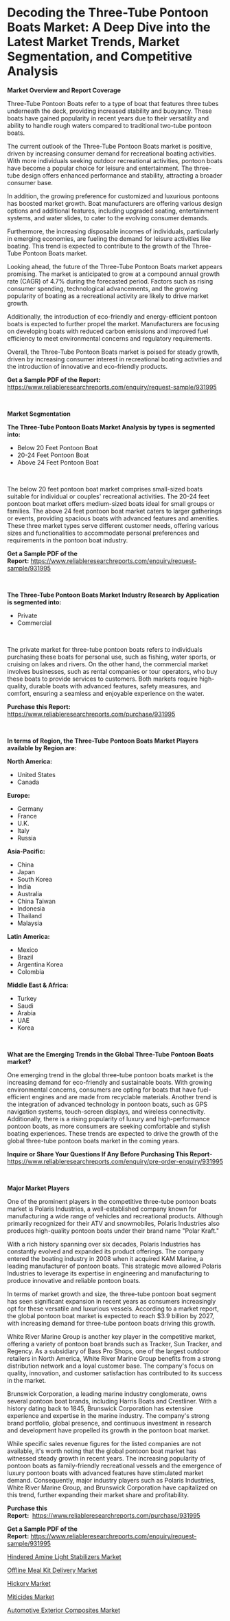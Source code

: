 <p><h1>Decoding the Three-Tube Pontoon Boats Market: A Deep Dive into the Latest Market Trends, Market Segmentation, and Competitive Analysis</h1></p><p><strong>Market Overview and Report Coverage</strong></p>
<p><p>Three-Tube Pontoon Boats refer to a type of boat that features three tubes underneath the deck, providing increased stability and buoyancy. These boats have gained popularity in recent years due to their versatility and ability to handle rough waters compared to traditional two-tube pontoon boats.</p><p>The current outlook of the Three-Tube Pontoon Boats market is positive, driven by increasing consumer demand for recreational boating activities. With more individuals seeking outdoor recreational activities, pontoon boats have become a popular choice for leisure and entertainment. The three-tube design offers enhanced performance and stability, attracting a broader consumer base.</p><p>In addition, the growing preference for customized and luxurious pontoons has boosted market growth. Boat manufacturers are offering various design options and additional features, including upgraded seating, entertainment systems, and water slides, to cater to the evolving consumer demands.</p><p>Furthermore, the increasing disposable incomes of individuals, particularly in emerging economies, are fueling the demand for leisure activities like boating. This trend is expected to contribute to the growth of the Three-Tube Pontoon Boats market.</p><p>Looking ahead, the future of the Three-Tube Pontoon Boats market appears promising. The market is anticipated to grow at a compound annual growth rate (CAGR) of 4.7% during the forecasted period. Factors such as rising consumer spending, technological advancements, and the growing popularity of boating as a recreational activity are likely to drive market growth.</p><p>Additionally, the introduction of eco-friendly and energy-efficient pontoon boats is expected to further propel the market. Manufacturers are focusing on developing boats with reduced carbon emissions and improved fuel efficiency to meet environmental concerns and regulatory requirements.</p><p>Overall, the Three-Tube Pontoon Boats market is poised for steady growth, driven by increasing consumer interest in recreational boating activities and the introduction of innovative and eco-friendly products.</p></p>
<p><strong>Get a Sample PDF of the Report:</strong> <a href="https://www.reliableresearchreports.com/enquiry/request-sample/931995">https://www.reliableresearchreports.com/enquiry/request-sample/931995</a></p>
<p>&nbsp;</p>
<p><strong>Market Segmentation</strong></p>
<p><strong>The Three-Tube Pontoon Boats Market Analysis by types is segmented into:</strong></p>
<p><ul><li>Below 20 Feet Pontoon Boat</li><li>20-24 Feet Pontoon Boat</li><li>Above 24 Feet Pontoon Boat</li></ul></p>
<p>&nbsp;</p>
<p><p>The below 20 feet pontoon boat market comprises small-sized boats suitable for individual or couples' recreational activities. The 20-24 feet pontoon boat market offers medium-sized boats ideal for small groups or families. The above 24 feet pontoon boat market caters to larger gatherings or events, providing spacious boats with advanced features and amenities. These three market types serve different customer needs, offering various sizes and functionalities to accommodate personal preferences and requirements in the pontoon boat industry.</p></p>
<p><strong>Get a Sample PDF of the Report:</strong>&nbsp;<a href="https://www.reliableresearchreports.com/enquiry/request-sample/931995">https://www.reliableresearchreports.com/enquiry/request-sample/931995</a></p>
<p>&nbsp;</p>
<p><strong>The Three-Tube Pontoon Boats Market Industry Research by Application is segmented into:</strong></p>
<p><ul><li>Private</li><li>Commercial</li></ul></p>
<p>&nbsp;</p>
<p><p>The private market for three-tube pontoon boats refers to individuals purchasing these boats for personal use, such as fishing, water sports, or cruising on lakes and rivers. On the other hand, the commercial market involves businesses, such as rental companies or tour operators, who buy these boats to provide services to customers. Both markets require high-quality, durable boats with advanced features, safety measures, and comfort, ensuring a seamless and enjoyable experience on the water.</p></p>
<p><strong>Purchase this Report:</strong>&nbsp; <a href="https://www.reliableresearchreports.com/purchase/931995">https://www.reliableresearchreports.com/purchase/931995</a></p>
<p>&nbsp;</p>
<p><strong>In terms of Region, the Three-Tube Pontoon Boats Market Players available by Region are:</strong></p>
<p>
    <p> <strong> North America: </strong>
        <ul>
            <li>United States</li>
            <li>Canada</li>
        </ul>
        </p> 
    <p> <strong> Europe: </strong>
        <ul>
            <li>Germany</li>
            <li>France</li>
            <li>U.K.</li>
            <li>Italy</li>
            <li>Russia</li>
        </ul>
        </p> 
    <p> <strong> Asia-Pacific: </strong>
        <ul>
            <li>China</li>
            <li>Japan</li>
            <li>South Korea</li>
            <li>India</li>
            <li>Australia</li>
            <li>China Taiwan</li>
            <li>Indonesia</li>
            <li>Thailand</li>
            <li>Malaysia</li>
        </ul>
        </p> 
    <p> <strong> Latin America: </strong>
        <ul>
            <li>Mexico</li>
            <li>Brazil</li>
            <li>Argentina Korea</li>
            <li>Colombia</li>
        </ul>
        </p> 
    <p> <strong> Middle East & Africa: </strong>
        <ul>
            <li>Turkey</li>
            <li>Saudi</li>
            <li>Arabia</li>
            <li>UAE</li>
            <li>Korea</li>
        </ul>
    </p>
    </p>
<p>&nbsp;</p>
<p><strong>What are the Emerging Trends in the Global Three-Tube Pontoon Boats market?</strong></p>
<p><p>One emerging trend in the global three-tube pontoon boats market is the increasing demand for eco-friendly and sustainable boats. With growing environmental concerns, consumers are opting for boats that have fuel-efficient engines and are made from recyclable materials. Another trend is the integration of advanced technology in pontoon boats, such as GPS navigation systems, touch-screen displays, and wireless connectivity. Additionally, there is a rising popularity of luxury and high-performance pontoon boats, as more consumers are seeking comfortable and stylish boating experiences. These trends are expected to drive the growth of the global three-tube pontoon boats market in the coming years.</p></p>
<p><strong>Inquire or Share Your Questions If Any Before Purchasing This Report</strong>- <a href="https://www.reliableresearchreports.com/enquiry/pre-order-enquiry/931995">https://www.reliableresearchreports.com/enquiry/pre-order-enquiry/931995</a></p>
<p>&nbsp;</p>
<p><strong>Major Market Players</strong></p>
<p><p>One of the prominent players in the competitive three-tube pontoon boats market is Polaris Industries, a well-established company known for manufacturing a wide range of vehicles and recreational products. Although primarily recognized for their ATV and snowmobiles, Polaris Industries also produces high-quality pontoon boats under their brand name "Polar Kraft." </p><p>With a rich history spanning over six decades, Polaris Industries has constantly evolved and expanded its product offerings. The company entered the boating industry in 2008 when it acquired KAM Marine, a leading manufacturer of pontoon boats. This strategic move allowed Polaris Industries to leverage its expertise in engineering and manufacturing to produce innovative and reliable pontoon boats.</p><p>In terms of market growth and size, the three-tube pontoon boat segment has seen significant expansion in recent years as consumers increasingly opt for these versatile and luxurious vessels. According to a market report, the global pontoon boat market is expected to reach $3.9 billion by 2027, with increasing demand for three-tube pontoon boats driving this growth.</p><p>White River Marine Group is another key player in the competitive market, offering a variety of pontoon boat brands such as Tracker, Sun Tracker, and Regency. As a subsidiary of Bass Pro Shops, one of the largest outdoor retailers in North America, White River Marine Group benefits from a strong distribution network and a loyal customer base. The company's focus on quality, innovation, and customer satisfaction has contributed to its success in the market.</p><p>Brunswick Corporation, a leading marine industry conglomerate, owns several pontoon boat brands, including Harris Boats and Crestliner. With a history dating back to 1845, Brunswick Corporation has extensive experience and expertise in the marine industry. The company's strong brand portfolio, global presence, and continuous investment in research and development have propelled its growth in the pontoon boat market.</p><p>While specific sales revenue figures for the listed companies are not available, it's worth noting that the global pontoon boat market has witnessed steady growth in recent years. The increasing popularity of pontoon boats as family-friendly recreational vessels and the emergence of luxury pontoon boats with advanced features have stimulated market demand. Consequently, major industry players such as Polaris Industries, White River Marine Group, and Brunswick Corporation have capitalized on this trend, further expanding their market share and profitability.</p></p>
<p><strong>Purchase this Report:</strong>&nbsp;&nbsp;<a href="https://www.reliableresearchreports.com/purchase/931995">https://www.reliableresearchreports.com/purchase/931995</a></p>
<p></p>
<p><strong>Get a Sample PDF of the Report:</strong>&nbsp;<a href="https://www.reliableresearchreports.com/enquiry/request-sample/931995">https://www.reliableresearchreports.com/enquiry/request-sample/931995</a></p>
<p><p><a href="https://www.reportprime.com/hindered-amine-light-stabilizers-r155">Hindered Amine Light Stabilizers Market</a></p><p><a href="https://jackedasspace.quora.com/Offline-Meal-Kit-Delivery-Market-Size-Share-Trends-Analysis-Report-By-Application-Regional-Outlook-Competitive-Stra">Offline Meal Kit Delivery Market</a></p><p><a href="https://medium.com/@twiladurgan/hickory-market-size-growth-forecast-2023-2030-81ae73bbab0b">Hickory Market</a></p><p><a href="https://www.linkedin.com/pulse/decoding-miticides-market-deep-dive-latest-trends-segmentation-cx0ce/">Miticides Market</a></p><p><a href="https://github.com/NorbertYates/Market-Research-Report-List-1/blob/main/automotive-exterior-composites-market.md">Automotive Exterior Composites Market</a></p></p>